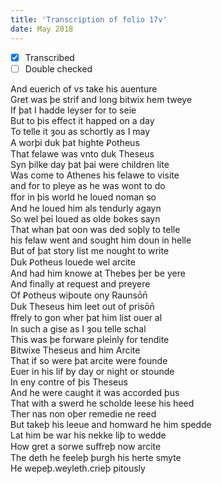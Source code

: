 ```yaml
---
title: 'Transcription of folio 17v'
date: May 2018
---
```


- [X] Transcribed
- [ ] Double checked

And euerich of vs take his auenture  
Gret was þe strif and long bitwix hem tweye  
If þat I hadde leyser for to seie  
But to þis effect it happed on a day  
To telle it ȝou as schortly as I may  
A worþi duk þat highte Ꝑotheus  
That felawe was vnto duk Theseus  
Syn þilke day þat þai were children lite  
Was come to Athenes his felawe to visite  
and for to pleye as he was wont to do  
ﬀor in þis world he loued noman so  
And he loued him als tendurly agayn  
So wel þei loued as olde bokes sayn  
That whan þat oon was ded soþly to telle  
his felaw went and sought him doun in helle  
But of þat story list me nought to write  
Duk Ꝑotheus louede wel arcite  
And had him knowe at Thebes þer be yere  
And finally at request and preyere  
Of Ꝑotheus wiþoute ony Raunsōn̄  
Duk Theseus him leet out of prisōn̄  
ﬀrely to gon wher þat him list ouer al  
In such a gise as I ȝou telle schal  
This was þe forware pleinly for tendite  
Bitwixe Theseus and him Arcite  
That if so were þat arcite were founde  
Euer in his lif by day or night or stounde  
In eny contre of þis Theseus  
And he were caught it was accorded þus  
That with a swerd he scholde leese his heed  
Ther nas non oþer remedie ne reed  
But takeþ his leeue and homward he him spedde  
Lat him be war his nekke liþ to wedde  
How gret a sorwe suﬀreþ now arcite  
The deth he feeleþ þurgh his herte smyte  
He wepeþ.weyleth.crieþ pitously  

